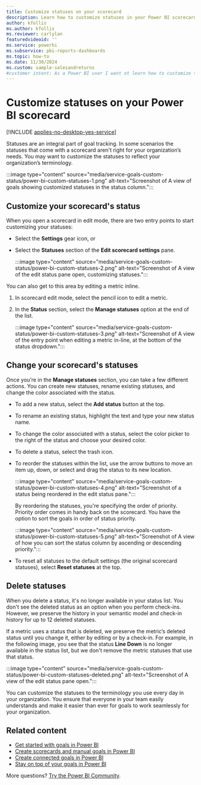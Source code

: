 ```yaml
---
title: Customize statuses on your scorecard
description: Learn how to customize statuses in your Power BI scorecards to meet your teams' needs and ensure they align with your organization's specific requirements.
author: kfollis
ms.author: kfollis
ms.reviewer: carlylan
featuredvideoid: ''
ms.service: powerbi
ms.subservice: pbi-reports-dashboards
ms.topic: how-to
ms.date: 11/30/2024
ms.custom: sample-salesandreturns
#customer intent: As a Power BI user I want ot learn how to customize the statuses of my scorecard goals in Power BI.
---
```

# Customize statuses on your Power BI scorecard

[!INCLUDE [applies-no-desktop-yes-service](../includes/applies-no-desktop-yes-service.md)]

Statuses are an integral part of goal tracking. In some scenarios the statuses that come with a scorecard aren't right for your organization’s needs. You may want to customize the statuses to reflect your organization’s terminology.

:::image type="content" source="media/service-goals-custom-status/power-bi-custom-statuses-1.png" alt-text="Screenshot of A view of goals showing customized statuses in the status column.":::

## Customize your scorecard's status

When you open a scorecard in edit mode, there are two entry points to start customizing your statuses: 

* Select the **Settings** gear icon, or
* Select the **Statuses** section of the **Edit scorecard settings** pane.

    :::image type="content" source="media/service-goals-custom-status/power-bi-custom-statuses-2.png" alt-text="Screenshot of A view of the edit status pane open, customizing statuses.":::

You can also get to this area by editing a metric inline.

1. In scorecard edit mode, select the pencil icon to edit a metric.
1. In the **Status** section, select the **Manage statuses** option at the end of the list.

    :::image type="content" source="media/service-goals-custom-status/power-bi-custom-statuses-3.png" alt-text="Screenshot of A view of the entry point when editing a metric in-line, at the bottom of the status dropdown.":::

## Change your scorecard's statuses

Once you’re in the **Manage statuses** section, you can take a few different actions. You can create new statuses, rename existing statuses, and change the color associated with the status.  

* To add a new status, select the **Add status** button at the top.  
* To rename an existing status, highlight the text and type your new status name.
* To change the color associated with a status, select the color picker to the right of the status and choose your desired color.
* To delete a status, select the trash icon.
* To reorder the statuses within the list, use the arrow buttons to move an item up, down, or select and drag the status to its new location.

    :::image type="content" source="media/service-goals-custom-status/power-bi-custom-statuses-4.png" alt-text="Screenshot of a status being reordered in the edit status pane.":::

    By reordering the statuses, you're specifying the order of priority.  Priority order comes in handy back on the scorecard. You have the option to sort the goals in order of status priority.

    :::image type="content" source="media/service-goals-custom-status/power-bi-custom-statuses-5.png" alt-text="Screenshot of A view of how you can sort the status column by ascending or descending priority.":::

* To reset all statuses to the default settings (the original scorecard statuses), select **Reset statuses** at the top.

## Delete statuses

When you delete a status, it's no longer available in your status list. You don't see the deleted status as an option when you perform check-ins. However, we preserve the history in your semantic model and check-in history for up to 12 deleted statuses.

If a metric uses a status that is deleted, we preserve the metric’s deleted status until you change it, either by editing or by a check-in. For example, in the following image, you see that the status **Line Down** is no longer available in the status list, but we don't remove the metric statuses that use that status.

:::image type="content" source="media/service-goals-custom-status/power-bi-custom-statuses-deleted.png" alt-text="Screenshot of A view of the edit status pane open.":::

You can customize the statuses to the terminology you use every day in your organization. You ensure that everyone in your team easily understands and make it easier than ever for goals to work seamlessly for your organization.

## Related content

* [Get started with goals in Power BI](service-goals-introduction.md)
* [Create scorecards and manual goals in Power BI](service-goals-create.md)
* [Create connected goals in Power BI](service-goals-create-connected.md)
* [Stay on top of your goals in Power BI](service-goals-check-in.md)

More questions? [Try the Power BI Community](https://community.powerbi.com/).
